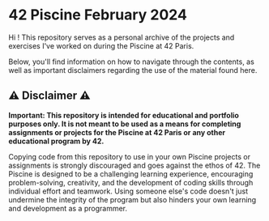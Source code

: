 # 42 Piscine February 2024

Hi ! This repository serves as a personal archive of the projects and exercises I've worked on during the Piscine at 42 Paris.

Below, you'll find information on how to navigate through the contents, as well as important disclaimers regarding the use of the material found here.




## ⚠️ Disclaimer ⚠️

**Important: This repository is intended for educational and portfolio purposes only. It is not meant to be used as a means for completing assignments or projects for the Piscine at 42 Paris or any other educational program by 42.**

Copying code from this repository to use in your own Piscine projects or assignments is strongly discouraged and goes against the ethos of 42. The Piscine is designed to be a challenging learning experience, encouraging problem-solving, creativity, and the development of coding skills through individual effort and teamwork. Using someone else's code doesn't just undermine the integrity of the program but also hinders your own learning and development as a programmer.
